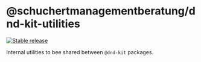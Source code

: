 # @schuchertmanagementberatung/dnd-kit-utilities

[![Stable release](https://img.shields.io/npm/v/@schuchertmanagementberatung/dnd-kit-utilities.svg)](https://npm.im/@schuchertmanagementberatung/dnd-kit-sortable)

Internal utilities to bee shared between `@dnd-kit` packages.
